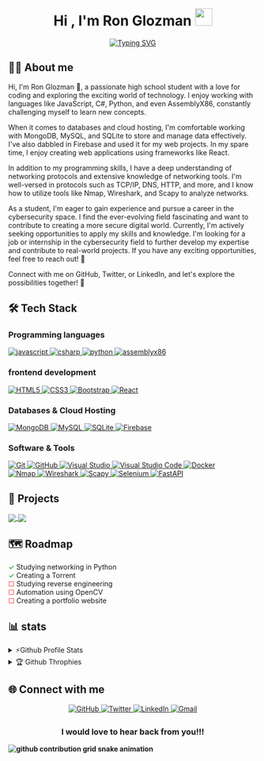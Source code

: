 
<h1 align="center"><b>Hi , I'm Ron Glozman </b><img src="https://media.giphy.com/media/hvRJCLFzcasrR4ia7z/giphy.gif" width="35"></h1>


<p align="center">
<a href="https://git.io/typing-svg"><img src="https://readme-typing-svg.demolab.com?font=Time+New+Roman&weight=200&pause=1000&color=F7E32F&background=F0DCFF00&center=true&width=600&lines=Lives+in+Israel+♥;Studies+computer+science+in+De+Shalit+high+school;Learning+to+be+a+cyber+security+developer;Searching+for+a+job+" alt="Typing SVG" /></a>
</p>

## 👨‍💻 About me 

Hi, I'm Ron Glozman 👋, a passionate high school student with a love for coding and exploring the exciting world of technology. I enjoy working with languages like JavaScript, C#, Python, and even AssemblyX86, constantly challenging myself to learn new concepts.

When it comes to databases and cloud hosting, I'm comfortable working with MongoDB, MySQL, and SQLite to store and manage data effectively. I've also dabbled in Firebase and used it for my web projects.
In my spare time, I enjoy creating web applications using frameworks like React. 

In addition to my programming skills, I have a deep understanding of networking protocols and extensive knowledge of networking tools. I'm well-versed in protocols such as TCP/IP, DNS, HTTP, and more, and I know how to utilize tools like Nmap, Wireshark, and Scapy to analyze networks.

As a student, I'm eager to gain experience and pursue a career in the cybersecurity space. I find the ever-evolving field fascinating and want to contribute to creating a more secure digital world. Currently, I'm actively seeking opportunities to apply my skills and knowledge. I'm looking for a job or internship in the cybersecurity field to further develop my expertise and contribute to real-world projects. If you have any exciting opportunities, feel free to reach out! 🚀

Connect with me on GitHub, Twitter, or LinkedIn, and let's explore the possibilities together! 🤝


## 🛠️ Tech Stack 
### Programming languages
  <a href="https://developer.mozilla.org/en-US/docs/Web/JavaScript" target="_blank"> 
    <img alt="javascript" src="https://img.shields.io/static/v1?message=JavaScript&logo=javascript&labelColor=black&color=FFFF00&logoColor=white&label=%20">
</a>
  <a href="https://learn.microsoft.com/en-us/dotnet/csharp" target="_blank"> 
  <img alt="csharp" src="https://img.shields.io/static/v1?message=csharp&logo=csharp&labelColor=purple&color=pink&logoColor=white&label=%20">
</a>
  <a href="https://www.python.org" target="_blank"> 
  <img alt="python" src="https://img.shields.io/static/v1?message=Python&logo=Python&labelColor=yellow&color=blue&logoColor=white&label=%20">
</a>
  <a href="https://en.wikipedia.org/wiki/X86_assembly_language" target="_blank"> 
  <img alt="assemblyx86" src="https://img.shields.io/static/v1?message=AssemblyX86&logo=AssemblyScript&labelColor=black&color=gray&logoColor=white&label=%20">
</a>

### frontend development
  <a href="https://en.wikipedia.org/wiki/HTML" target="_blank"> 
    <img alt="HTML5" src="https://img.shields.io/static/v1?message=HTML5&logo=html5&labelColor=white&color=orange&logoColor=orange&label=%20">
</a>
  <a href="https://en.wikipedia.org/wiki/CSS" target="_blank"> 
  <img alt="CSS3" src="https://img.shields.io/static/v1?message=css3&logo=CSS3&labelColor=white&color=blue&logoColor=blue&label=%20">
</a>
  <a href="https://getbootstrap.com/" target="_blank"> 
  <img alt="Bootstrap" src="https://img.shields.io/static/v1?message=Bootstrap&logo=bootstrap&labelColor=white&color=purple&logoColor=purple&label=%20">
</a>
  <a href="https://react.dev/" target="_blank"> 
  <img alt="React" src="https://img.shields.io/static/v1?message=React&logo=react&labelColor=white&color=cyan&logoColor=cyan&label=%20">
</a>


### Databases & Cloud Hosting 
  <a href="https://www.mongodb.com/" target="_blank"> 
    <img alt="MongoDB" src="https://img.shields.io/static/v1?message=MongoDB&logo=MongoDB&labelColor=black&color=green&logoColor=white&label=%20">
</a>
  <a href="https://www.mysql.com/" target="_blank"> 
  <img alt="MySQL" src="https://img.shields.io/static/v1?message=MySQL&logo=MySQL&labelColor=blue&color=orange&logoColor=orange&label=%20">
</a>
  <a href=https://www.sqlite.org/index.html" target="_blank"> 
  <img alt="SQLite" src="https://img.shields.io/static/v1?message=SQLite&logo=SQLite&labelColor=white&color=blue&logoColor=044a64&label=%20">
</a>
  <a href="https://firebase.google.com/" target="_blank"> 
  <img alt="Firebase" src="https://img.shields.io/static/v1?message=Firebase&logo=Firebase&labelColor=white&color=blue&logoColor=orange&label=%20">
</a>


### Software & Tools
<a href="https://git-scm.com/" target="_blank"> 
  <img alt="Git" src="https://img.shields.io/static/v1?message=Git&logo=Git&labelColor=black&color=F05032&logoColor=F05032&label=%20">
</a>

<a href="https://github.com/" target="_blank"> 
  <img alt="GitHub" src="https://img.shields.io/static/v1?message=GitHub&logo=GitHub&labelColor=black&color=181717&logoColor=white&label=%20">
</a>

<a href="https://visualstudio.microsoft.com/" target="_blank"> 
  <img alt="Visual Studio" src="https://img.shields.io/static/v1?message=Visual%20Studio&logo=Visual%20Studio&labelColor=purple&color=5C2D91&logoColor=white&label=%20">
</a>

<a href="https://code.visualstudio.com/" target="_blank"> 
  <img alt="Visual Studio Code" src="https://img.shields.io/static/v1?message=Visual%20Studio%20Code&logo=Visual%20Studio%20Code&labelColor=2c2c32&color=007ACC&logoColor=white&label=%20">
</a>

<a href="https://www.docker.com/" target="_blank"> 
  <img alt="Docker" src="https://img.shields.io/static/v1?message=Docker&logo=Docker&labelColor=003f8c&color=blue&logoColor=white&label=%20">
</a>

<br>

<a href="https://nmap.org/" target="_blank"> 
  <img alt="Nmap" src="https://img.shields.io/static/v1?message=Nmap&logo=Nmap&labelColor=black&color=E16723&logoColor=E16723&label=%20">
</a>

<a href="https://www.wireshark.org/" target="_blank"> 
  <img alt="Wireshark" src="https://img.shields.io/static/v1?message=Wireshark&logo=Wireshark&labelColor=lightblue&color=1679A7&logoColor=white&label=%20">
</a>

<a href="https://scapy.net/" target="_blank"> 
  <img alt="Scapy" src="https://img.shields.io/static/v1?message=Scapy&logo=Python&labelColor=ffd343&color=3776AB&logoColor=white&label=%20">
</a>

<a href="https://www.selenium.dev/" target="_blank"> 
  <img alt="Selenium" src="https://img.shields.io/static/v1?message=Selenium&logo=Selenium&labelColor=green&color=43B02A&logoColor=white&label=%20">
</a>

<a href="https://fastapi.tiangolo.com/" target="_blank"> 
  <img alt="FastAPI" src="https://img.shields.io/static/v1?message=FastAPI&logo=FastAPI&labelColor=009688&color=009688&logoColor=white&label=%20">
</a>




## 📂 Projects 
<a href="https://github.com/popisgod/Chat-Room">

  <img align="center" src="https://github-readme-stats.anuraghazra1.vercel.app/api/pin/?username=popisgod&repo=Chat-Room&theme=tokyonight" />
  
</a>



<a href="https://github.com/popisgod/Torrent">

  <img align="center" src="https://github-readme-stats.anuraghazra1.vercel.app/api/pin/?username=popisgod&repo=Torrent&theme=tokyonight" />
  
</a>


## 🗺️ Roadmap 

<span style="color: green;">&#x2713;</span> Studying networking in Python <br>
<span style="color: green;">&#x2713;</span> Creating a Torrent <br> 
<span style="color: red;">&#x2610;</span> Studying reverse engineering <br> 
<span style="color: red;">&#x2610;</span> Automation using OpenCV <br> 
<span style="color: red;">&#x2610;</span> Creating a portfolio website <br>


## 📊 stats 

<details>
  <summary>⚡Github Profile Stats</summary> <br>
<div style="display: flex; justify-content: space-between;">
  <img alt="popisgod's Github Stats" src="https://github-readme-stats.vercel.app/api?username=popisgod&show_icons=true&count_private=true&theme=tokyonight">
  <img alt="popisgod's Contribution Streak" src="https://github-readme-streak-stats.herokuapp.com/?user=popisgod&theme=tokyonight">
</div>
  <img alt="popisgod's Top Languages "  src = "https://github-readme-stats.vercel.app/api/top-langs/?username=popisgod&theme=tokyonight&layout=compact" width="400">
  
</details>

<details> 
<summary>🏆 Github Throphies </summary> <br>
  <img alt="popisgod's Github Throphies" src="https://github-profile-trophy.vercel.app/?username=popisgod&theme=tokyonight&column=3" />
</details>


## 🌐 Connect with me 
<div align="center">
  <a href="https://github.com/popisgod" target="_blank"> 
    <img src="https://img.shields.io/badge/github-%2324292e.svg?&style=for-the-badge&logo=github&logoColor=green" alt="GitHub" style="margin-bottom: 5px;">
  </a>
  <a href="https://twitter.com/GlozmanRon" target="_blank" >
    <img src="https://img.shields.io/badge/twitter-%2300acee.svg?&style=for-the-badge&logo=twitter&logoColor=pink" alt="Twitter" style="margin-bottom: 5px;">
  </a>
  <a href="https://www.linkedin.com/in/ron-glozman-41724322b/" target="_blank">
    <img src="https://img.shields.io/badge/linkedin-%231E77B5.svg?&style=for-the-badge&logo=linkedin&logoColor=white" alt="LinkedIn" style="margin-bottom: 5px;">
  </a>
  <a href="mailto:ronglozman2006@gmail.com" target="_blank">
    <img src="https://img.shields.io/badge/Gmail-D14836?style=for-the-badge&logo=gmail&logoColor=white" alt="Gmail"/>
  </a>
</div>

<h3 align="center"><b>I would love to hear back from you!!!</h3>
<picture>
  <source media="(prefers-color-scheme: dark)" srcset="https://raw.githubusercontent.com/popisgod/popisgod/output/github-contribution-grid-snake-dark.svg">
  <source media="(prefers-color-scheme: light)" srcset="https://raw.githubusercontent.com/popisgod/popisgod/output/github-contribution-grid-snake.svg">
  <img alt="github contribution grid snake animation" src="https://raw.githubusercontent.com/popisgod/popisgod/output/github-contribution-grid-snake.svg">
</picture>
</div>

